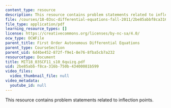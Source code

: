 ```yaml
---
content_type: resource
description: This resource contains problem statements related to inflection points.
file: /courses/18-03sc-differential-equations-fall-2011/2be85abbf8ca316b750b43400081b599_MIT18_03SCF11_s10_6quizq.pdf
file_type: application/pdf
learning_resource_types: []
license: https://creativecommons.org/licenses/by-nc-sa/4.0/
ocw_type: OCWFile
parent_title: First Order Autonomous Differential Equations
parent_type: CourseSection
parent_uid: 6d4be452-872f-f9e1-8e76-8fba5cb7a232
resourcetype: Document
title: MIT18_03SCF11_s10_6quizq.pdf
uid: 2be85abb-f8ca-316b-750b-43400081b599
video_files:
  video_thumbnail_file: null
video_metadata:
  youtube_id: null
---
```

This resource contains problem statements related to inflection points.